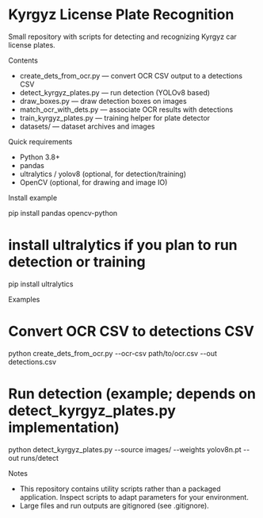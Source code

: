 # Kyrgyz License Plate Recognition

Small repository with scripts for detecting and recognizing Kyrgyz car license plates.

Contents
- create_dets_from_ocr.py  — convert OCR CSV output to a detections CSV
- detect_kyrgyz_plates.py  — run detection (YOLOv8 based)
- draw_boxes.py            — draw detection boxes on images
- match_ocr_with_dets.py   — associate OCR results with detections
- train_kyrgyz_plates.py   — training helper for plate detector
- datasets/                — dataset archives and images

Quick requirements
- Python 3.8+
- pandas
- ultralytics / yolov8 (optional, for detection/training)
- OpenCV (optional, for drawing and image IO)

Install example

pip install pandas opencv-python
# install ultralytics if you plan to run detection or training
pip install ultralytics

Examples

# Convert OCR CSV to detections CSV
python create_dets_from_ocr.py --ocr-csv path/to/ocr.csv --out detections.csv

# Run detection (example; depends on detect_kyrgyz_plates.py implementation)
python detect_kyrgyz_plates.py --source images/ --weights yolov8n.pt --out runs/detect

Notes
- This repository contains utility scripts rather than a packaged application. Inspect scripts to adapt parameters for your environment.
- Large files and run outputs are gitignored (see .gitignore).
